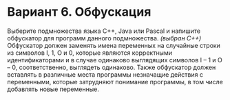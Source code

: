 # Вариант 6. Обфускация

Выберите подмножества языка C++, Java или Pascal и напишите обфускатор для программ данного подмножества. *(выбран C++)*<br>  Обфускатор должен заменять имена переменных на случайные строки из символов I, 1, O и 0, которые являются корректными идентификаторами и в случае одинаково выглядящих символов I – 1 и O – 0, соответственно, выглядеть одинаково. Также обфускатор должен вставлять в различные места программы незначащие действия с переменными, которые затрудняют понимание программы, в том числе добавлять новые переменные.